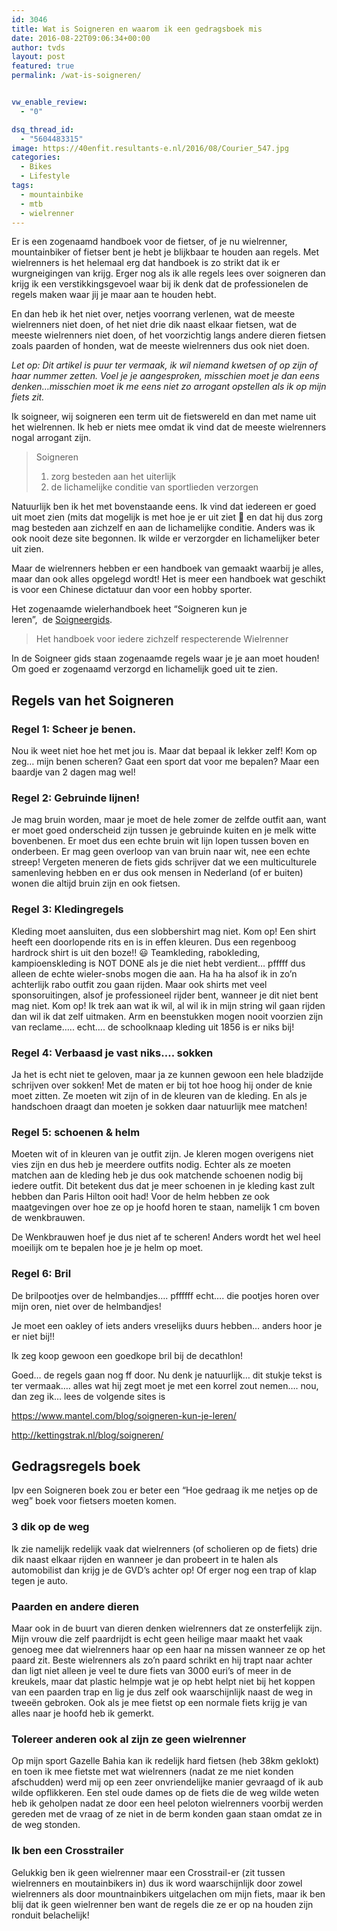 ```yaml
---
id: 3046
title: Wat is Soigneren en waarom ik een gedragsboek mis
date: 2016-08-22T09:06:34+00:00
author: tvds
layout: post
featured: true
permalink: /wat-is-soigneren/


vw_enable_review:
  - "0"

dsq_thread_id:
  - "5604483315"
image: https://40enfit.resultants-e.nl/2016/08/Courier_547.jpg
categories:
  - Bikes
  - Lifestyle
tags:
  - mountainbike
  - mtb
  - wielrenner
---
```

Er is een zogenaamd handboek voor de fietser, of je nu wielrenner, mountainbiker of fietser bent je hebt je blijkbaar te houden aan regels. Met wielrenners is het helemaal erg dat handboek is zo strikt dat ik er wurgneigingen van krijg. Erger nog als ik alle regels lees over soigneren dan krijg ik een verstikkingsgevoel waar bij ik denk dat de professionelen de regels maken waar jij je maar aan te houden hebt.

En dan heb ik het niet over, netjes voorrang verlenen, wat de meeste wielrenners niet doen, of het niet drie dik naast elkaar fietsen, wat de meeste wielrenners niet doen, of het voorzichtig langs andere dieren fietsen zoals paarden of honden, wat de meeste wielrenners dus ook niet doen.

_Let op: Dit artikel is puur ter vermaak, ik wil niemand kwetsen of op zijn of haar nummer zetten. Voel je je aangesproken, misschien moet je dan eens denken…misschien moet ik me eens niet zo arrogant opstellen als ik op mijn fiets zit._
  
<!--more-->
  
Ik soigneer, wij soigneren een term uit de fietswereld en dan met name uit het wielrennen. Ik heb er niets mee omdat ik vind dat de meeste wielrenners nogal arrogant zijn.

> Soigneren
> 
>   1. zorg besteden aan het uiterlijk
>   2. de lichamelijke conditie van sportlieden verzorgen

Natuurlijk ben ik het met bovenstaande eens. Ik vind dat iedereen er goed uit moet zien (mits dat mogelijk is met hoe je er uit ziet 🙂 en dat hij dus zorg mag besteden aan zichzelf en aan de lichamelijke conditie. Anders was ik ook nooit deze site begonnen. Ik wilde er verzorgder en lichamelijker beter uit zien.

Maar de wielrenners hebben er een handboek van gemaakt waarbij je alles, maar dan ook alles opgelegd wordt! Het is meer een handboek wat geschikt is voor een Chinese dictatuur dan voor een hobby sporter.

Het zogenaamde wielerhandboek heet &#8220;Soigneren kun je leren&#8221;,  de [Soigneergids](https://issuu.com/rings-goirle/docs/soigneergids_compleet).

> Het handboek voor iedere zichzelf respecterende Wielrenner

In de Soigneer gids staan zogenaamde regels waar je je aan moet houden! Om goed er zogenaamd verzorgd en lichamelijk goed uit te zien.

## Regels van het Soigneren

### **Regel 1: Scheer je benen.**

Nou ik weet niet hoe het met jou is. Maar dat bepaal ik lekker zelf! Kom op zeg… mijn benen scheren? Gaat een sport dat voor me bepalen? Maar een baardje van 2 dagen mag wel!

### **Regel 2: Gebruinde lijnen!**

Je mag bruin worden, maar je moet de hele zomer de zelfde outfit aan, want er moet goed onderscheid zijn tussen je gebruinde kuiten en je melk witte bovenbenen. Er moet dus een echte bruin wit lijn lopen tussen boven en onderbeen. Er mag geen overloop van van bruin naar wit, nee een echte streep! Vergeten meneren de fiets gids schrijver dat we een multiculturele samenleving hebben en er dus ook mensen in Nederland (of er buiten) wonen die altijd bruin zijn en ook fietsen.

### **Regel 3: Kledingregels**

Kleding moet aansluiten, dus een slobbershirt mag niet. Kom op! Een shirt heeft een doorlopende rits en is in effen kleuren. Dus een regenboog hardrock shirt is uit den boze!! 😃 Teamkleding, rabokleding, kampioenskleding is NOT DONE als je die niet hebt verdient… pfffff dus alleen de echte wieler-snobs mogen die aan. Ha ha ha alsof ik in zo’n achterlijk rabo outfit zou gaan rijden. Maar ook shirts met veel sponsoruitingen, alsof je professioneel rijder bent, wanneer je dit niet bent mag niet. Kom op! Ik trek aan wat ik wil, al wil ik in mijn string wil gaan rijden dan wil ik dat zelf uitmaken. Arm en beenstukken mogen nooit voorzien zijn van reclame….. echt…. de schoolknaap kleding uit 1856 is er niks bij!

### **Regel 4: Verbaasd je vast niks…. sokken**

Ja het is echt niet te geloven, maar ja ze kunnen gewoon een hele bladzijde schrijven over sokken! Met de maten er bij tot hoe hoog hij onder de knie moet zitten. Ze moeten wit zijn of in de kleuren van de kleding. En als je handschoen draagt dan moeten je sokken daar natuurlijk mee matchen!

### **Regel 5: schoenen & helm**

Moeten wit of in kleuren van je outfit zijn. Je kleren mogen overigens niet vies zijn en dus heb je meerdere outfits nodig. Echter als ze moeten matchen aan de kleding heb je dus ook matchende schoenen nodig bij iedere outfit. Dit betekent dus dat je meer schoenen in je kleding kast zult hebben dan Paris Hilton ooit had! Voor de helm hebben ze ook maatgevingen over hoe ze op je hoofd horen te staan, namelijk 1 cm boven de wenkbrauwen.

De Wenkbrauwen hoef je dus niet af te scheren! Anders wordt het wel heel moeilijk om te bepalen hoe je je helm op moet.

### **Regel 6: Bril**

De brilpootjes over de helmbandjes…. pffffff echt…. die pootjes horen over mijn oren, niet over de helmbandjes!
  
Je moet een oakley of iets anders vreselijks duurs hebben… anders hoor je er niet bij!!
  
Ik zeg koop gewoon een goedkope bril bij de decathlon!

Goed… de regels gaan nog ff door. Nu denk je natuurlijk… dit stukje tekst is ter vermaak…. alles wat hij zegt moet je met een korrel zout nemen…. nou, dan zeg ik… lees de volgende sites is

<a href="https://www.mantel.com/blog/soigneren-kun-je-leren/" rev="en_rl_small">https://www.mantel.com/blog/soigneren-kun-je-leren/</a>
  
<a href="http://kettingstrak.nl/blog/soigneren/" rev="en_rl_small">http://kettingstrak.nl/blog/soigneren/</a>

## Gedragsregels boek

Ipv een Soigneren boek zou er beter een &#8220;Hoe gedraag ik me netjes op de weg&#8221; boek voor fietsers moeten komen.

### 3 dik op de weg

Ik zie namelijk redelijk vaak dat wielrenners (of scholieren op de fiets) drie dik naast elkaar rijden en wanneer je dan probeert in te halen als automobilist dan krijg je de GVD’s achter op! Of erger nog een trap of klap tegen je auto.

### Paarden en andere dieren

Maar ook in de buurt van dieren denken wielrenners dat ze onsterfelijk zijn. Mijn vrouw die zelf paardrijdt is echt geen heilige maar maakt het vaak genoeg mee dat wielrenners haar op een haar na missen wanneer ze op het paard zit. Beste wielrenners als zo’n paard schrikt en hij trapt naar achter dan ligt niet alleen je veel te dure fiets van 3000 euri’s of meer in de kreukels, maar dat plastic helmpje wat je op hebt helpt niet bij het koppen van een paarden trap en lig je dus zelf ook waarschijnlijk naast de weg in tweeën gebroken. Ook als je mee fietst op een normale fiets krijg je van alles naar je hoofd heb ik gemerkt.

### Tolereer anderen ook al zijn ze geen wielrenner

Op mijn sport Gazelle Bahia kan ik redelijk hard fietsen (heb 38km geklokt) en toen ik mee fietste met wat wielrenners (nadat ze me niet konden afschudden) werd mij op een zeer onvriendelijke manier gevraagd of ik aub wilde opflikkeren. Een stel oude dames op de fiets die de weg wilde weten heb ik geholpen nadat ze door een heel peloton wielrenners voorbij werden gereden met de vraag of ze niet in de berm konden gaan staan omdat ze in de weg stonden.

### Ik ben een Crosstrailer

Gelukkig ben ik geen wielrenner maar een Crosstrail-er (zit tussen wielrenners en moutainbikers in) dus ik word waarschijnlijk door zowel wielrenners als door mountnainbikers uitgelachen om mijn fiets, maar ik ben blij dat ik geen wielrenner ben want de regels die ze er op na houden zijn ronduit belachelijk!